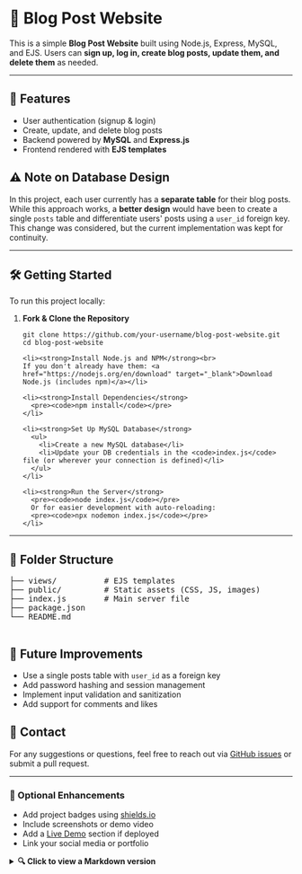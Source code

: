 <!DOCTYPE html>
<html lang="en">
<head>
  <meta charset="UTF-8">
</head>
<body>

  <h1>📝 Blog Post Website</h1>

  <p>This is a simple <strong>Blog Post Website</strong> built using Node.js, Express, MySQL, and EJS. Users can 
  <strong>sign up, log in, create blog posts, update them, and delete them</strong> as needed.</p>

  <hr>

  <h2 id="features">🚀 Features</h2>
  <ul>
    <li>User authentication (signup & login)</li>
    <li>Create, update, and delete blog posts</li>
    <li>Backend powered by <strong>MySQL</strong> and <strong>Express.js</strong></li>
    <li>Frontend rendered with <strong>EJS templates</strong></li>
  </ul>

  <h2 id="database-design">⚠️ Note on Database Design</h2>
  <p>In this project, each user currently has a <strong>separate table</strong> for their blog posts. 
  While this approach works, a <strong>better design</strong> would have been to create a single <code>posts</code> table and differentiate users' posts using a <code>user_id</code> foreign key.
  This change was considered, but the current implementation was kept for continuity.</p>

  <hr>

  <h2 id="getting-started">🛠️ Getting Started</h2>
  <p>To run this project locally:</p>

  <ol>
    <li><strong>Fork & Clone the Repository</strong>
      <pre><code>git clone https://github.com/your-username/blog-post-website.git
cd blog-post-website</code></pre>
    </li>

    <li><strong>Install Node.js and NPM</strong><br>
    If you don't already have them: <a href="https://nodejs.org/en/download" target="_blank">Download Node.js (includes npm)</a></li>

    <li><strong>Install Dependencies</strong>
      <pre><code>npm install</code></pre>
    </li>

    <li><strong>Set Up MySQL Database</strong>
      <ul>
        <li>Create a new MySQL database</li>
        <li>Update your DB credentials in the <code>index.js</code> file (or wherever your connection is defined)</li>
      </ul>
    </li>

    <li><strong>Run the Server</strong>
      <pre><code>node index.js</code></pre>
      Or for easier development with auto-reloading:
      <pre><code>npx nodemon index.js</code></pre>
    </li>
  </ol>

  <hr>

  <h2 id="structure">📂 Folder Structure</h2>
  <pre>
├── views/          # EJS templates
├── public/         # Static assets (CSS, JS, images)
├── index.js        # Main server file
├── package.json
└── README.md
  </pre>

  <h2 id="future">📌 Future Improvements</h2>
  <ul>
    <li>Use a single posts table with <code>user_id</code> as a foreign key</li>
    <li>Add password hashing and session management</li>
    <li>Implement input validation and sanitization</li>
    <li>Add support for comments and likes</li>
  </ul>

  <h2 id="contact">📧 Contact</h2>
  <p>For any suggestions or questions, feel free to reach out via 
  <a href="https://github.com/your-username/blog-post-website/issues" target="_blank">GitHub issues</a> or submit a pull request.</p>

  <hr>

  <h3>🔗 Optional Enhancements</h3>
  <ul>
    <li>Add project badges using <a href="https://shields.io" target="_blank">shields.io</a></li>
    <li>Include screenshots or demo video</li>
    <li>Add a <a href="#live-demo">Live Demo</a> section if deployed</li>
    <li>Link your social media or portfolio</li>
  </ul>

  <details>
    <summary><strong>🔍 Click to view a Markdown version</strong></summary>
    <pre>
# 📝 Blog Post Website

This is a simple **Blog Post Website** built using Node.js, Express, MySQL, and EJS...
<!-- truncated for brevity -->
    </pre>
  </details>

</body>
</html>
